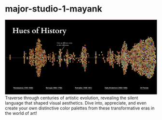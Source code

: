 # major-studio-1-mayank

![img](assets/preview.png)
Traverse through centuries of artistic evolution, revealing the silent language that shaped visual aesthetics. Dive into, appreciate, and even create your own distinctive color palettes from these transformative eras in the world of art!
